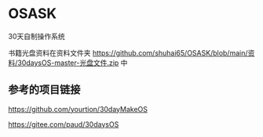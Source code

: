 # OSASK


30天自制操作系统

书籍光盘资料在资料文件夹 https://github.com/shuhai65/OSASK/blob/main/资料/30daysOS-master-光盘文件.zip 中

## 参考的项目链接

https://github.com/yourtion/30dayMakeOS

https://gitee.com/paud/30daysOS


